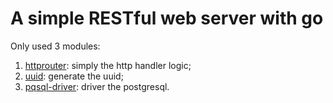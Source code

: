 # A simple RESTful web server with go

Only used 3 modules:

1. [httprouter](https://github.com/julienschmidt/httprouter): simply the http handler logic;
2. [uuid](https://github.com/google/uuid): generate the uuid;
3. [pqsql-driver](https://github.com/lib/pq): driver the postgresql.

